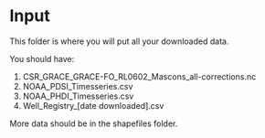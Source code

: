 # Input

This folder is where you will put all your downloaded data.

You should have:
1. CSR_GRACE_GRACE-FO_RL0602_Mascons_all-corrections.nc
2. NOAA_PDSI_Timesseries.csv
3. NOAA_PHDI_Timesseries.csv
4. Well_Registry_[date downloaded].csv

More data should be in the shapefiles folder.